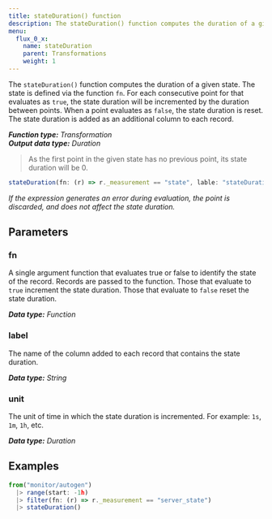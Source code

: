 ```yaml
---
title: stateDuration() function
description: The stateDuration() function computes the duration of a given state.
menu:
  flux_0_x:
    name: stateDuration
    parent: Transformations
    weight: 1
---
```


The `stateDuration()` function computes the duration of a given state.
The state is defined via the function `fn`.
For each consecutive point for that evaluates as `true`, the state duration will be
incremented by the duration between points.
When a point evaluates as `false`, the state duration is reset.
The state duration is added as an additional column to each record.

_**Function type:** Transformation_  
_**Output data type:** Duration_

> As the first point in the given state has no previous point, its
> state duration will be 0.

```js
stateDuration(fn: (r) => r._measurement == "state", lable: "stateDuration", unit: 1s)
```

_If the expression generates an error during evaluation, the point is discarded,
and does not affect the state duration._

## Parameters

### fn
A single argument function that evaluates true or false to identify the state of the record.
Records are passed to the function.
Those that evaluate to `true` increment the state duration.
Those that evaluate to `false` reset the state duration.

_**Data type:** Function_

### label
The name of the column added to each record that contains the state duration.

_**Data type:** String_

### unit
The unit of time in which the state duration is incremented.
For example: `1s`, `1m`, `1h`, etc.

_**Data type:** Duration_

## Examples
```js
from("monitor/autogen")
  |> range(start: -1h)
  |> filter(fn: (r) => r._measurement == "server_state")
  |> stateDuration()
```
